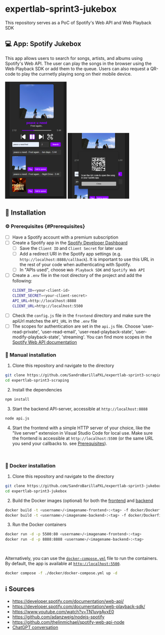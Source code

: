 # expertlab-sprint3-jukebox
This repository serves as a PoC of Spotify's Web API and Web Playback SDK 

## :computer: App: Spotify Jukebox
This app allows users to search for songs, artists, and albums using Spotify's Web API. The user can play the songs in the browser using the Web Playback SDK or add them to the queue. Users can also request a QR-code to play the currnetly playing song on their mobile device.<br><br>
<img src="imgs/img1.png" alt="Spotify Jukebox" width="200"/>
<img src="imgs/img2.png" alt="Spotify Jukebox" width="200"/><br>


## :wrench: Installation
### :gear: Prerequisites {#Prerequisites}
- [ ] Have a Spotify account with a premium subscription
- [ ] Create a Spotify app in the [Spotify Developer Dashboard](https://developer.spotify.com/dashboard/applications)
  - [ ] Save the `Client ID` and `Client Secret` for later use
  - [ ] Add a redirect URI in the Spotify app settings (e.g. `http://localhost:8888/callback`). It is important to use this URL in the rest of your code when authenticating with Spotify.
  - [ ] In "APIs used", choose `Web Playback SDK` and `Spotify Web API`
- [ ] Create a `.env` file in the root directory of the project and add the following:
    ```bash
    CLIENT_ID=<your-client-id>
    CLIENT_SECRET=<your-client-secret>
    API_URL=http://localhost:8888
    CLIENT_URL=http://localhost:5500
    ```
- [ ] Check the `config.js` file in the `frontend` directory and make sure the apiUrl matches the `API_URL` in the `.env` file
- [ ] The scopes for authentication are set in the `api.js` file. Choose 'user-read-private', 'user-read-email', 'user-read-playback-state', 'user-modify-playback-state', 'streaming'. You can find more scopes in the [Spotify Web API documentation](https://developer.spotify.com/documentation/general/guides/scopes/)

### :bust_in_silhouette: Manual installation
1. Clone this repository and navigate to the directory
```bash
git clone https://github.com/SandroBarillaPXL/expertlab-sprint3-scraping
cd expertlab-sprint3-scraping
```
2. Install the dependencies
```bash
npm install
```	
3. Start the backend API-server, accessible at `http://localhost:8888`
```bash
node api.js
```
4. Start the frontend with a simple HTTP server of your choice, like the "live server" extension in Visual Studio Code for local use. Make sure the frontend is accessible at `http://localhost:5500` (or the same URL you send your callbacks to. see [Prerequisites](#Prerequisites)).
<br>

### :whale: Docker installation
1. Clone this repository and navigate to the directory
```bash
git clone https://github.com/SandroBarillaPXL/expertlab-sprint3-jukebox
cd expertlab-sprint3-jukebox
```
2. Build the Docker images (optional) for both the [frontend](docker/Dockerfile-fe) and [backend](docker/Dockerfile-be)
```bash
docker build -t <username>/<imagename-frontend>:<tag> -f docker/Dockerfile-fe .
docker build -t <username>/<imagename-backend>:<tag> -f docker/Dockerfile-be .
```
3. Run the Docker containers
```bash
docker run -d -p 5500:80 <username>/<imagename-frontend>:<tag>
docker run -d -p 8888:8888 <username>/<imagename-backend>:<tag>
```
<br>

Alternatively, you can use the [`docker-compose.yml`](docker/docker-compose.yml) file to run the containers. By default, the app is available at [`http://localhost:5500`](http://localhost:5500).
```bash
docker compose -f ./docker/docker-compose.yml up -d
```

## :information_source: Sources
- https://developer.spotify.com/documentation/web-api/
- https://developer.spotify.com/documentation/web-playback-sdk/
- https://www.youtube.com/watch?v=TN1uvgAyxE0
- https://github.com/adanzweig/nodejs-spotify
- https://github.com/thelinmichael/spotify-web-api-node
- [ChatGPT conversation](https://chatgpt.com/share/672b4885-9bf4-8009-b327-ca86d2885d0b)